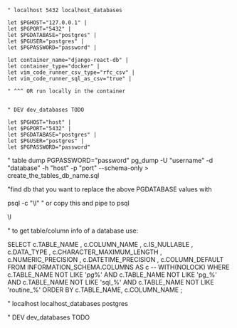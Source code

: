 ```vim
" localhost 5432 localhost_databases

let $PGHOST="127.0.0.1" |
let $PGPORT="5432" |
let $PGDATABASE="postgres" |
let $PGUSER="postgres" |
let $PGPASSWORD="password" |

let container_name="django-react-db" |
let container_type="docker" |
let vim_code_runner_csv_type="rfc_csv" |
let vim_code_runner_sql_as_csv="true" |

" ^^^ OR run locally in the container


" DEV dev_databases TODO

let $PGHOST="host" |
let $PGPORT="5432" |
let $PGDATABASE="postgres" |
let $PGUSER="postgres" |
let $PGPASSWORD="password"

```

" table dump
PGPASSWORD="password" pg_dump -U "username" -d "database" -h "host" -p "port" --schema-only > create_the_tables_db_name.sql

"find db that you want to replace the above PGDATABASE values with

psql -c "\l"
" or copy this and pipe to psql

\l

" to get table/column info of a database use:

SELECT
c.TABLE_NAME
, c.COLUMN_NAME
, c.IS_NULLABLE
, c.DATA_TYPE
, c.CHARACTER_MAXIMUM_LENGTH
, c.NUMERIC_PRECISION
, c.DATETIME_PRECISION
, c.COLUMN_DEFAULT
FROM INFORMATION_SCHEMA.COLUMNS AS c -- WITH(NOLOCK)
WHERE
  c.TABLE_NAME NOT LIKE '_pg_%'
  AND c.TABLE_NAME NOT LIKE 'pg_%'
  AND c.TABLE_NAME NOT LIKE 'sql_%'
  AND c.TABLE_NAME NOT LIKE 'routine_%'
ORDER BY c.TABLE_NAME, c.COLUMN_NAME
;

" localhost localhost_databases
postgres

" DEV dev_databases TODO
